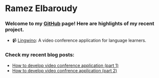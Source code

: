 # Ramez Elbaroudy
### Welcome to my [GitHub](https://github.com/) page! Here are highlights of my recent project.

* :video_camera: [Lingwino](http://lingwino.com): A video conference application for language learners.
### Check my recent blog posts:

* [How to develop video conference application (part 1)](https://medium.com/@ramezemadaiesec/from-zero-to-fully-functional-video-conference-app-using-go-and-webrtc-7d073c9287da)
* [How to develop video confrence application (part 2)](https://medium.com/@ramezemadaiesec/from-zero-to-fully-functional-video-conference-app-using-go-and-webrtc-the-ui-part-cf0912d246f7)
